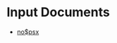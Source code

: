 # Input Documents

- [no$psx][1]

[1]:http://problemkaputt.de/psx-spx.htm#controllersandmemorycards

